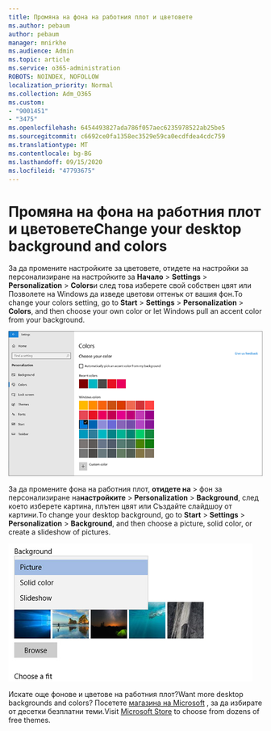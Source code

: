```yaml
---
title: Промяна на фона на работния плот и цветовете
ms.author: pebaum
author: pebaum
manager: mnirkhe
ms.audience: Admin
ms.topic: article
ms.service: o365-administration
ROBOTS: NOINDEX, NOFOLLOW
localization_priority: Normal
ms.collection: Adm_O365
ms.custom:
- "9001451"
- "3475"
ms.openlocfilehash: 6454493827ada786f057aec6235978522ab25be5
ms.sourcegitcommit: c6692ce0fa1358ec3529e59ca0ecdfdea4cdc759
ms.translationtype: MT
ms.contentlocale: bg-BG
ms.lasthandoff: 09/15/2020
ms.locfileid: "47793675"
---
```

# <a name="change-your-desktop-background-and-colors"></a><span data-ttu-id="931cb-102">Промяна на фона на работния плот и цветовете</span><span class="sxs-lookup"><span data-stu-id="931cb-102">Change your desktop background and colors</span></span>

<span data-ttu-id="931cb-103">За да промените настройките за цветовете, отидете на настройки за персонализиране на настройките за **Начало**  >  **Settings**  >  **Personalization**  >  **Colors**и след това изберете свой собствен цвят или Позволете на Windows да изведе цветови оттенък от вашия фон.</span><span class="sxs-lookup"><span data-stu-id="931cb-103">To change your colors setting, go to **Start** > **Settings** > **Personalization** > **Colors**, and then choose your own color or let Windows pull an accent color from your background.</span></span>

![Персонализирайте цветовете си в Windows.](media/windows-personalization-colors.png)

<span data-ttu-id="931cb-105">За да промените фона на работния плот, **отидете на**  >  фон за персонализиране на**настройките**  >  **Personalization**  >  **Background**, след което изберете картина, плътен цвят или Създайте слайдшоу от картини.</span><span class="sxs-lookup"><span data-stu-id="931cb-105">To change your desktop background, go to **Start** > **Settings** > **Personalization** > **Background**, and then choose a picture, solid color, or create a slideshow of pictures.</span></span> 

![Промяна на фона на работния плот на Windows.](media/windows-desktop-background.png)

<span data-ttu-id="931cb-107">Искате още фонове и цветове на работния плот?</span><span class="sxs-lookup"><span data-stu-id="931cb-107">Want more desktop backgrounds and colors?</span></span> <span data-ttu-id="931cb-108">Посетете [магазина на Microsoft](https://www.microsoft.com/store/collections/windowsthemes) , за да избирате от десетки безплатни теми.</span><span class="sxs-lookup"><span data-stu-id="931cb-108">Visit [Microsoft Store](https://www.microsoft.com/store/collections/windowsthemes) to choose from dozens of free themes.</span></span>
